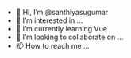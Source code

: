 - 👋 Hi, I’m @santhiyasugumar
- 👀 I’m interested in ...
- 🌱 I’m currently learning Vue
- 💞️ I’m looking to collaborate on ...
- 📫 How to reach me ...

<!---
santhiyasugumar/santhiyasugumar is a ✨ special ✨ repository because its `README.md` (this file) appears on your GitHub profile.
You can click the Preview link to take a look at your changes.
--->
